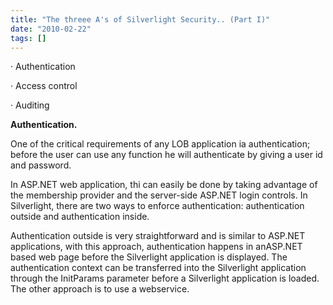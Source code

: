 ```yaml
---
title: "The threee A's of Silverlight Security.. (Part I)"
date: "2010-02-22"
tags: []
---
```


· Authentication

· Access control

· Auditing

**Authentication.**

One of the critical requirements of any LOB application ia authentication; before the user can use any function he will authenticate by giving a user id and password.

In ASP.NET web application, thi can easily be done by taking advantage of the membership provider and the server-side ASP.NET login controls. In Silverlight, there are two ways to enforce authentication: authentication outside and authentication inside.

Authentication outside is very straightforward and is similar to ASP.NET applications, with this approach, authentication happens in anASP.NET based web page before the Silverlight application is displayed. The authentication context can be transferred into the Silverlight application through the InitParams parameter before a Silverlight application is loaded. The other approach is to use a webservice.
